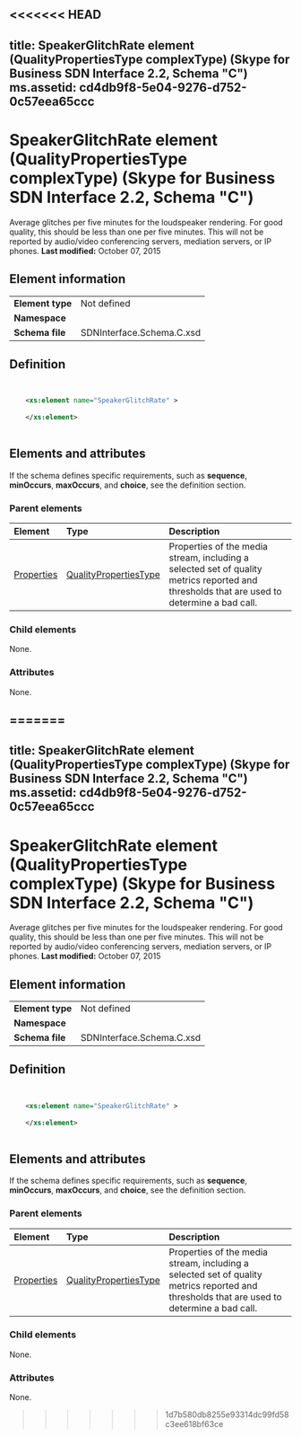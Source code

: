 <<<<<<< HEAD
---
title: SpeakerGlitchRate element (QualityPropertiesType complexType) (Skype for Business SDN Interface 2.2, Schema "C")
ms.assetid: cd4db9f8-5e04-9276-d752-0c57eea65ccc
---


# SpeakerGlitchRate element (QualityPropertiesType complexType) (Skype for Business SDN Interface 2.2, Schema "C")
Average glitches per five minutes for the loudspeaker rendering. For good quality, this should be less than one per five minutes. This will not be reported by audio/video conferencing servers, mediation servers, or IP phones. 
 **Last modified:** October 07, 2015
  
    
    


## Element information


|||
|:-----|:-----|
|**Element type**|Not defined |
|**Namespace**||
|**Schema file**|SDNInterface.Schema.C.xsd |
   

## Definition


```XML


    <xs:element name="SpeakerGlitchRate" >
    
    </xs:element>
  
```


## Elements and attributes

If the schema defines specific requirements, such as **sequence**, **minOccurs**, **maxOccurs**, and **choice**, see the definition section. 
  
    
    

### Parent elements



|**Element**|**Type**|**Description**|
|:-----|:-----|:-----|
| [Properties](properties-element-qualitytype-complextype.md)| [QualityPropertiesType](qualitypropertiestype-complextype-1.md)|Properties of the media stream, including a selected set of quality metrics reported and thresholds that are used to determine a bad call. |
   

### Child elements

None. 
  
    
    

### Attributes

None. 
  
    
    

=======
---
title: SpeakerGlitchRate element (QualityPropertiesType complexType) (Skype for Business SDN Interface 2.2, Schema "C")
ms.assetid: cd4db9f8-5e04-9276-d752-0c57eea65ccc
---


# SpeakerGlitchRate element (QualityPropertiesType complexType) (Skype for Business SDN Interface 2.2, Schema "C")
Average glitches per five minutes for the loudspeaker rendering. For good quality, this should be less than one per five minutes. This will not be reported by audio/video conferencing servers, mediation servers, or IP phones. 
 **Last modified:** October 07, 2015
  
    
    


## Element information


|||
|:-----|:-----|
|**Element type**|Not defined |
|**Namespace**||
|**Schema file**|SDNInterface.Schema.C.xsd |
   

## Definition


```XML


    <xs:element name="SpeakerGlitchRate" >
    
    </xs:element>
  
```


## Elements and attributes

If the schema defines specific requirements, such as **sequence**, **minOccurs**, **maxOccurs**, and **choice**, see the definition section. 
  
    
    

### Parent elements



|**Element**|**Type**|**Description**|
|:-----|:-----|:-----|
| [Properties](properties-element-qualitytype-complextype.md)| [QualityPropertiesType](qualitypropertiestype-complextype-1.md)|Properties of the media stream, including a selected set of quality metrics reported and thresholds that are used to determine a bad call. |
   

### Child elements

None. 
  
    
    

### Attributes

None. 
  
    
    

>>>>>>> 1d7b580db8255e93314dc99fd58c3ee618bf63ce

